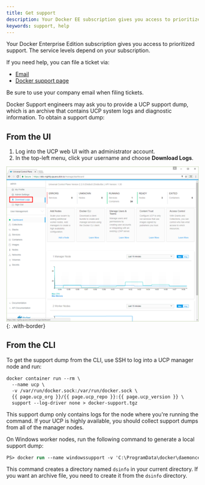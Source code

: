 ```yaml
---
title: Get support
description: Your Docker EE subscription gives you access to prioritized support. You can file tickets via email or the support portal.
keywords: support, help
---
```


Your Docker Enterprise Edition subscription gives you access to prioritized
support. The service levels depend on your subscription.

If you need help, you can file a ticket via:

* [Email](mailto:support@docker.com)
* [Docker support page](https://support.docker.com/)

Be sure to use your company email when filing tickets.

Docker Support engineers may ask you to provide a UCP support dump, which is an
archive that contains UCP system logs and diagnostic information. To obtain a
support dump:

## From the UI

1. Log into the UCP web UI with an administrator account.
2. In the top-left menu, click your username and choose
   **Download Logs**.

![](images/get-support-1.png){: .with-border}

## From the CLI

To get the support dump from the CLI, use SSH to log into a UCP manager node
and run:

```none
docker container run --rm \
  --name ucp \
  -v /var/run/docker.sock:/var/run/docker.sock \
  {{ page.ucp_org }}/{{ page.ucp_repo }}:{{ page.ucp_version }} \
  support --log-driver none > docker-support.tgz
```

This support dump only contains logs for the node where you're running the
command. If your UCP is highly available, you should collect support dumps
from all of the manager nodes.

On Windows worker nodes, run the following command to generate a local support dump:

```ps
PS> docker run --name windowssupport -v 'C:\ProgramData\docker\daemoncerts:C:\ProgramData\docker\daemoncerts' -v 'C:\Windows\system32\winevt\logs:C:\eventlogs:ro' docker/ucp-dsinfo-win:2.2.2; docker cp windowssupport:'C:\dsinfo' .; docker rm -f windowssupport
```

This command creates a directory named `dsinfo` in your current directory.
If you want an archive file, you need to create it from the `dsinfo` directory.

